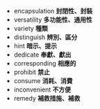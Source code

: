- encapsulation **封閉性、封裝**
- versatility **多功能性、通用性**
- variety **種類**
- distinguish **辨別、區分**
- hint **暗示、提示**
- dedicate **奉獻、獻出**
- corresponding **相應的**
- prohibit **禁止**
- consume **消耗、消費**
- inconvenient **不方便**
- remedy **補救措施、補救**